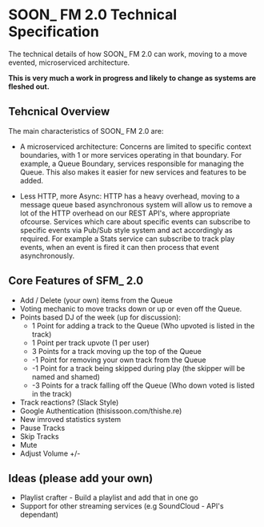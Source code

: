 # SOON_ FM 2.0 Technical Specification 

The technical details of how SOON_ FM 2.0 can work, moving to a move evented, microserviced architecture.

**This is very much a work in progress and likely to change as systems are fleshed out.**

## Tehcnical Overview

The main characteristics of SOON_ FM 2.0 are:

* A microserviced architecture: Concerns are limited to specific context boundaries, with 1 or more services operating in that boundary. For example, a Queue Boundary, services responsible for managing the Queue. This also makes it easier for new services and features to be added.

* Less HTTP, more Async: HTTP has a heavy overhead, moving to a message queue based asynchronous system will allow us to remove a lot of the HTTP overhead on our REST API's, where appropriate ofcourse. Services which care about specific events can subscribe to specific events via Pub/Sub style system and act accordingly as required. For example a Stats service can subscribe to track play events, when an event is fired it can then process that event asynchronously.

## Core Features of SFM_ 2.0

* Add / Delete (your own) items from the Queue
* Voting mechanic to move tracks down or up or even off the Queue.
* Points based DJ of the week (up for discussion):
  * 1 Point for adding a track to the Queue (Who upvoted is listed in the track)
  * 1 Point per track upvote (1 per user)
  * 3 Points for a track moving up the top of the Queue
  * -1 Point for removing your own track from the Queue
  * -1 Point for a track being skipped during play (the skipper will be named and shamed)
  * -3 Points for a track falling off the Queue (Who down voted is listed in the track)
* Track reactions? (Slack Style)
* Google Authentication (thisissoon.com/thishe.re)
* New imroved statistics system
* Pause Tracks
* Skip Tracks
* Mute
* Adjust Volume +/-

## Ideas (please add your own)

* Playlist crafter - Build a playlist and add that in one go
* Support for other streaming services (e.g SoundCloud - API's dependant)
